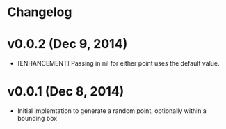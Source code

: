 # Changelog

# v0.0.2 (Dec 9, 2014)

- [ENHANCEMENT] Passing in nil for either point uses the default value.

# v0.0.1 (Dec 8, 2014)

- Initial implemtation to generate a random point, optionally within a
  bounding box

